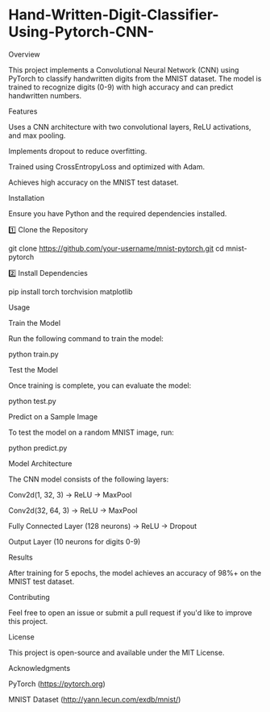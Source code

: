 # Hand-Written-Digit-Classifier-Using-Pytorch-CNN-
Overview

This project implements a Convolutional Neural Network (CNN) using PyTorch to classify handwritten digits from the MNIST dataset. The model is trained to recognize digits (0-9) with high accuracy and can predict handwritten numbers.

Features

Uses a CNN architecture with two convolutional layers, ReLU activations, and max pooling.

Implements dropout to reduce overfitting.

Trained using CrossEntropyLoss and optimized with Adam.

Achieves high accuracy on the MNIST test dataset.

Installation

Ensure you have Python and the required dependencies installed.

1️⃣ Clone the Repository

git clone https://github.com/your-username/mnist-pytorch.git
cd mnist-pytorch

2️⃣ Install Dependencies

pip install torch torchvision matplotlib

Usage

Train the Model

Run the following command to train the model:

python train.py

Test the Model

Once training is complete, you can evaluate the model:

python test.py

Predict on a Sample Image

To test the model on a random MNIST image, run:

python predict.py

Model Architecture

The CNN model consists of the following layers:

Conv2d(1, 32, 3) → ReLU → MaxPool

Conv2d(32, 64, 3) → ReLU → MaxPool

Fully Connected Layer (128 neurons) → ReLU → Dropout

Output Layer (10 neurons for digits 0-9)

Results

After training for 5 epochs, the model achieves an accuracy of 98%+ on the MNIST test dataset.

Contributing

Feel free to open an issue or submit a pull request if you'd like to improve this project.

License

This project is open-source and available under the MIT License.

Acknowledgments

PyTorch (https://pytorch.org)

MNIST Dataset (http://yann.lecun.com/exdb/mnist/)

